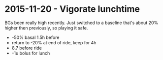 # 2015-11-20 - Vigorate lunchtime

BGs been really high recently. Just switched to a baseline that's about 20% higher then previously, so playing it safe.

- -50% basal 1.5h before
- return to -20% at end of ride, keep for 4h
- 8.7 before ride
- -1u bolus for lunch